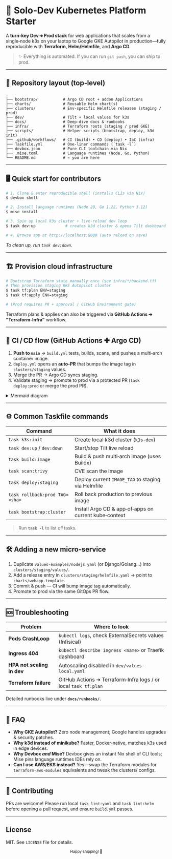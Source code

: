 # 🚀 Solo‑Dev Kubernetes Platform Starter

A **turn‑key Dev ➜ Prod stack** for web applications that scales from a single‑node k3s on your laptop to Google GKE Autopilot in production—fully reproducible with **Terraform**, **Helm/Helmfile**, and **Argo CD**.

> ✨ Everything is automated. If you can run `git push`, you can ship to prod.

---

## 📁 Repository layout (top‑level)

```
.
├── bootstrap/           # Argo CD root + addon Applications
├── charts/              # Reusable Helm chart(s)
├── clusters/            # Env‑specific Helmfile releases (staging / prod)
├── dev/                 # Tilt + local values for k3s
├── docs/                # Deep‑dive docs & runbooks
├── infra/               # Terraform roots (staging / prod GKE)
├── scripts/             # Helper scripts (bootstrap, deploy, k3d init)
├── .github/workflows/   # CI (build) • CD (deploy) • IaC (infra)
├── Taskfile.yml         # One‑liner commands (`task -l`)
├── devbox.json          # Pure CLI toolchain via Nix
├── .mise.toml           # Language runtimes (Node, Go, Python)
└── README.md            # ← you are here
```

---

## 🖥️  Quick start for contributors

```bash
# 1. Clone & enter reproducible shell (installs CLIs via Nix)
$ devbox shell

# 2. Install language runtimes (Node 20, Go 1.22, Python 3.12)
$ mise install

# 3. Spin up local k3s cluster + live‑reload dev loop
$ task dev:up             # creates k3d cluster & opens Tilt dashboard

# 4. Browse app at http://localhost:8080 (auto reload on save)
```

*To clean up, run `task dev:down`.*

---

## 🏗️  Provision cloud infrastructure

```bash
# Bootstrap Terraform state manually once (see infra/*/backend.tf)
# Then provision staging GKE Autopilot cluster
$ task tf:plan ENV=staging
$ task tf:apply ENV=staging

# (Prod requires PR + approval / GitHub Environment gate)
```

Terraform plans & applies can also be triggered via **GitHub Actions ➜ "Terraform‑Infra"** workflow.

---

## 🔄 CI / CD flow (GitHub Actions ✚ Argo CD)

1. **Push to `main`** → `build.yml` tests, builds, scans, and pushes a multi‑arch container image.
2. `deploy.yml` opens an **auto‑PR** that bumps the image tag in `clusters/staging` values.
3. Merge the PR → Argo CD syncs staging.
4. Validate staging → promote to prod via a protected PR (`task deploy:prod` or merge the prod PR).

<details>
<summary>Mermaid diagram</summary>

```mermaid
graph TD
  A[Commit → main] --> B(CI Build & Scan)
  B --> C(Image registry: GHCR)
  B --> D(PR: bump staging tag)
  D -->|merge| E(Argo CD sync staging)
  E --> F(Verify)
  F --> G[PR: bump prod tag]
  G -->|merge| H(Argo CD sync prod)
```

</details>

---

## ⚙️  Common Taskfile commands

| Command                        | What it does                                          |
| ------------------------------ | ----------------------------------------------------- |
| `task k3s:init`                | Create local k3d cluster (`k3s-dev`)                  |
| `task dev:up` / `dev:down`     | Start/stop Tilt live reload                           |
| `task build:image`             | Build & push multi‑arch image (uses Buildx)           |
| `task scan:trivy`              | CVE scan the image                                    |
| `task deploy:staging`          | Deploy current `IMAGE_TAG` to staging via Helmfile    |
| `task rollback:prod TAG=<sha>` | Roll back production to previous image                |
| `task bootstrap:cluster`       | Install Argo CD & app‑of‑apps on current kube‑context |

> Run **`task -l`** to list *all* tasks.

---

## 🛠️  Adding a new micro‑service

1. Duplicate `values-examples/nodejs.yaml` (or Django/Golang…) into `clusters/staging/values/`.
2. Add a release entry in `clusters/staging/helmfile.yaml` → point to `charts/webapp-template`.
3. Commit & push — CI will bump image tag automatically.
4. Promote to prod via the same GitOps PR flow.

---

## 🆘  Troubleshooting

| Problem                    | Where to look                                                   |
| -------------------------- | --------------------------------------------------------------- |
| **Pods CrashLoop**         | `kubectl logs`, check ExternalSecrets values (Infisical)        |
| **Ingress 404**            | `kubectl describe ingress <name>` or Traefik dashboard          |
| **HPA not scaling in dev** | Autoscaling disabled in `dev/values-local.yaml`                 |
| **Terraform failure**      | GitHub Actions ➜ Terraform‑Infra logs / or local `task tf:plan` |

Detailed runbooks live under **`docs/runbooks/`**.

---

## 🙋 FAQ

* **Why GKE Autopilot?** Zero node management; Google handles upgrades & security patches.
* **Why k3d instead of minikube?** Faster, Docker‑native, matches k3s used in edge devices.
* **Why Devbox *and* Mise?** Devbox gives an instant Nix shell of CLI tools; Mise pins language runtimes IDEs rely on.
* **Can I use AWS/EKS instead?** Yes—swap the Terraform modules for `terraform-aws-modules` equivalents and tweak the clusters/ configs.

---

## 🤝 Contributing

PRs are welcome! Please run local `task lint:yaml` and `task lint:helm` before opening a pull request, and ensure `build.yml` passes.

---

## License

MIT. See `LICENSE` file for details.

<div align="center">
  <sub>Happy shipping! 🚢</sub>
</div>
